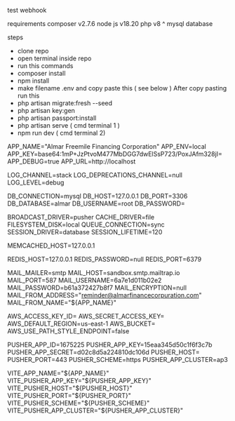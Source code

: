 test webhook

requirements
composer v2.7.6
node js v18.20
php v8 ^
mysql database

steps
- clone repo
- open terminal inside repo
- run this commands
- composer install
- npm install
- make filename .env and copy paste this ( see below )
After copy pasting run this
- php artisan migrate:fresh --seed
- php artisan key:gen
- php artisan passport:install
- php artisan serve ( cmd terminal 1 )
- npm run dev ( cmd terminal 2)

APP_NAME="Almar Freemile Financing Corporation"
APP_ENV=local
APP_KEY=base64:1mP+JzPtvoM477MbDGG7dwElSsP723/PoxJAfm328jI=
APP_DEBUG=true
APP_URL=http://localhost

LOG_CHANNEL=stack
LOG_DEPRECATIONS_CHANNEL=null
LOG_LEVEL=debug

DB_CONNECTION=mysql
DB_HOST=127.0.0.1
DB_PORT=3306
DB_DATABASE=almar
DB_USERNAME=root
DB_PASSWORD=

BROADCAST_DRIVER=pusher
CACHE_DRIVER=file
FILESYSTEM_DISK=local
QUEUE_CONNECTION=sync
SESSION_DRIVER=database
SESSION_LIFETIME=120

MEMCACHED_HOST=127.0.0.1

REDIS_HOST=127.0.0.1
REDIS_PASSWORD=null
REDIS_PORT=6379

MAIL_MAILER=smtp
MAIL_HOST=sandbox.smtp.mailtrap.io
MAIL_PORT=587
MAIL_USERNAME=6a7e1d011b02e2
MAIL_PASSWORD=b61a372427b8f7
MAIL_ENCRYPTION=null
MAIL_FROM_ADDRESS="reminder@almarfinancecorpuration.com"
MAIL_FROM_NAME="${APP_NAME}"

AWS_ACCESS_KEY_ID=
AWS_SECRET_ACCESS_KEY=
AWS_DEFAULT_REGION=us-east-1
AWS_BUCKET=
AWS_USE_PATH_STYLE_ENDPOINT=false

PUSHER_APP_ID=1675225
PUSHER_APP_KEY=15eaa345d50c1f6f3c7b
PUSHER_APP_SECRET=d02c8d5a224810dc106d
PUSHER_HOST=
PUSHER_PORT=443
PUSHER_SCHEME=https
PUSHER_APP_CLUSTER=ap3

VITE_APP_NAME="${APP_NAME}"
VITE_PUSHER_APP_KEY="${PUSHER_APP_KEY}"
VITE_PUSHER_HOST="${PUSHER_HOST}"
VITE_PUSHER_PORT="${PUSHER_PORT}"
VITE_PUSHER_SCHEME="${PUSHER_SCHEME}"
VITE_PUSHER_APP_CLUSTER="${PUSHER_APP_CLUSTER}"

